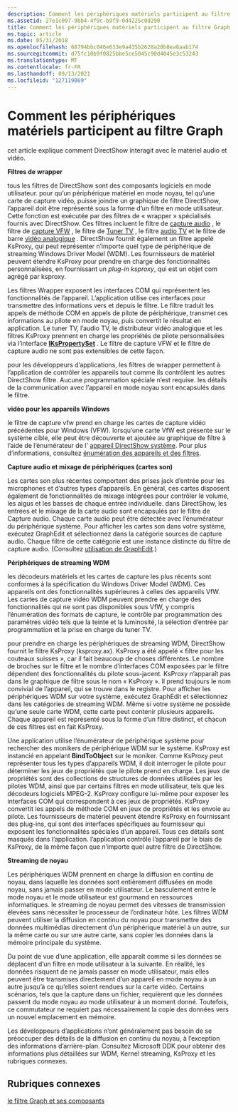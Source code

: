 ```yaml
---
description: Comment les périphériques matériels participent au filtre Graph
ms.assetid: 27e1c097-9bb4-4f9c-b9f9-0d4225c0d290
title: Comment les périphériques matériels participent au filtre Graph
ms.topic: article
ms.date: 05/31/2018
ms.openlocfilehash: 68794bbc046e633e9a435b2628a20b8ea8aab174
ms.sourcegitcommit: d75fc10b9f0825bbe5ce5045c90d4045e3c53243
ms.translationtype: MT
ms.contentlocale: fr-FR
ms.lasthandoff: 09/13/2021
ms.locfileid: "127119869"
---
```

# <a name="how-hardware-devices-participate-in-the-filter-graph"></a>Comment les périphériques matériels participent au filtre Graph

cet article explique comment DirectShow interagit avec le matériel audio et vidéo.

**Filtres de wrapper**

tous les filtres de DirectShow sont des composants logiciels en mode utilisateur. pour qu’un périphérique matériel en mode noyau, tel qu’une carte de capture vidéo, puisse joindre un graphique de filtre DirectShow, l’appareil doit être représenté sous la forme d’un filtre en mode utilisateur. Cette fonction est exécutée par des filtres de « wrapper » spécialisés fournis avec DirectShow. Ces filtres incluent le filtre de [capture audio](audio-capture.md) , le filtre de [capture VFW](vfw-capture-filter.md) , le filtre de [Tuner TV](tv-tuner-filter.md) , le filtre [audio TV](tv-audio-filter.md) et le filtre de barre [vidéo analogique](analog-video-crossbar-filter.md) . DirectShow fournit également un filtre appelé KsProxy, qui peut représenter n’importe quel type de périphérique de streaming Windows Driver Model (WDM). Les fournisseurs de matériel peuvent étendre KsProxy pour prendre en charge des fonctionnalités personnalisées, en fournissant un *plug-in ksproxy*, qui est un objet com agrégé par ksproxy.

Les filtres Wrapper exposent les interfaces COM qui représentent les fonctionnalités de l’appareil. L’application utilise ces interfaces pour transmettre des informations vers et depuis le filtre. Le filtre traduit les appels de méthode COM en appels de pilote de périphérique, transmet ces informations au pilote en mode noyau, puis convertit le résultat en application. Le tuner TV, l’audio TV, le distributeur vidéo analogique et les filtres KsProxy prennent en charge les propriétés de pilote personnalisées via l’interface [**IKsPropertySet**](ikspropertyset.md) . Le filtre de capture VFW et le filtre de capture audio ne sont pas extensibles de cette façon.

pour les développeurs d’applications, les filtres de wrapper permettent à l’application de contrôler les appareils tout comme ils contrôlent les autres DirectShow filtre. Aucune programmation spéciale n’est requise. les détails de la communication avec l’appareil en mode noyau sont encapsulés dans le filtre.

**vidéo pour les appareils Windows**

le filtre de capture vfw prend en charge les cartes de capture vidéo précédentes pour Windows (VFW). lorsqu’une carte VfW est présente sur le système cible, elle peut être découverte et ajoutée au graphique de filtre à l’aide de l’énumérateur de l' [appareil DirectShow système](system-device-enumerator.md). Pour plus d’informations, consultez [énumération des appareils et des filtres](enumerating-devices-and-filters.md).

**Capture audio et mixage de périphériques (cartes son)**

Les cartes son plus récentes comportent des prises jack d’entrée pour les microphones et d’autres types d’appareils. En général, ces cartes disposent également de fonctionnalités de mixage intégrées pour contrôler le volume, les aigus et les basses de chaque entrée individuelle. dans DirectShow, les entrées et le mixage de la carte audio sont encapsulés par le filtre de Capture audio. Chaque carte audio peut être détectée avec l’énumérateur du périphérique système. Pour afficher les cartes son dans votre système, exécutez GraphEdit et sélectionnez dans la catégorie sources de capture audio. Chaque filtre de cette catégorie est une instance distincte du filtre de capture audio. (Consultez [utilisation de GraphEdit](using-graphedit.md).)

**Périphériques de streaming WDM**

les décodeurs matériels et les cartes de capture les plus récents sont conformes à la spécification du Windows Driver Model (WDM). Ces appareils ont des fonctionnalités supérieures à celles des appareils VfW. Les cartes de capture vidéo WDM peuvent prendre en charge des fonctionnalités qui ne sont pas disponibles sous VfW, y compris l’énumération des formats de capture, le contrôle par programmation des paramètres vidéo tels que la teinte et la luminosité, la sélection d’entrée par programmation et la prise en charge du tuner TV.

pour prendre en charge les périphériques de streaming WDM, DirectShow fournit le filtre KsProxy (ksproxy.ax). KsProxy a été appelé « filtre pour les couteaux suisses », car il fait beaucoup de choses différentes. Le nombre de broches sur le filtre et le nombre d’interfaces COM exposées par le filtre dépendent des fonctionnalités du pilote sous-jacent. KsProxy n’apparaît pas dans le graphique de filtre sous le nom « KsProxy ». Il prend toujours le nom convivial de l’appareil, qui se trouve dans le registre. Pour afficher les périphériques WDM sur votre système, exécutez GraphEdit et sélectionnez dans les catégories de streaming WDM. Même si votre système ne possède qu’une seule carte WDM, cette carte peut contenir plusieurs appareils. Chaque appareil est représenté sous la forme d’un filtre distinct, et chacun de ces filtres est en fait KsProxy.

Une application utilise l’énumérateur de périphérique système pour rechercher des monikers de périphérique WDM sur le système. KsProxy est instancié en appelant **BindToObject** sur le moniker. Comme KsProxy peut représenter tous les types d’appareils WDM, il doit interroger le pilote pour déterminer les jeux de propriétés que le pilote prend en charge. Les jeux de propriétés sont des collections de structures de données utilisées par les pilotes WDM, ainsi que par certains filtres en mode utilisateur, tels que les décodeurs logiciels MPEG-2. KsProxy configure lui-même pour exposer les interfaces COM qui correspondent à ces jeux de propriétés. KsProxy convertit les appels de méthode COM en jeux de propriétés et les envoie au pilote. Les fournisseurs de matériel peuvent étendre KsProxy en fournissant des plug-ins, qui sont des interfaces spécifiques au fournisseur qui exposent les fonctionnalités spéciales d’un appareil. Tous ces détails sont masqués dans l’application. l’application contrôle l’appareil par le biais de KsProxy, de la même façon que n’importe quel autre filtre de DirectShow.

**Streaming de noyau**

Les périphériques WDM prennent en charge la diffusion en continu de noyau, dans laquelle les données sont entièrement diffusées en mode noyau, sans jamais passer en mode utilisateur. Le basculement entre le mode noyau et le mode utilisateur est gourmand en ressources informatiques. le streaming de noyau permet des vitesses de transmission élevées sans nécessiter le processeur de l’ordinateur hôte. Les filtres WDM peuvent utiliser la diffusion en continu du noyau pour transmettre des données multimédias directement d’un périphérique matériel à un autre, sur la même carte ou sur une autre carte, sans copier les données dans la mémoire principale du système.

Du point de vue d’une application, elle apparaît comme si les données se déplacent d’un filtre en mode utilisateur à la suivante. En réalité, les données risquent de ne jamais passer en mode utilisateur, mais elles peuvent être transmises directement d’un appareil en mode noyau à un autre jusqu’à ce qu’elles soient rendues sur la carte vidéo. Certains scénarios, tels que la capture dans un fichier, requièrent que les données passent du mode noyau au mode utilisateur à un moment donné. Toutefois, ce commutateur ne requiert pas nécessairement la copie des données vers un nouvel emplacement en mémoire.

Les développeurs d’applications n’ont généralement pas besoin de se préoccuper des détails de la diffusion en continu du noyau, à l’exception des informations d’arrière-plan. Consultez Microsoft DDK pour obtenir des informations plus détaillées sur WDM, Kernel streaming, KsProxy et les rubriques connexes.

## <a name="related-topics"></a>Rubriques connexes

<dl> <dt>

[le filtre Graph et ses composants](the-filter-graph-and-its-components.md)
</dt> </dl>

 

 



